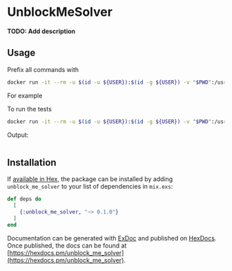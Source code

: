 # UnblockMeSolver

**TODO: Add description**

## Usage

Prefix all commands with

```bash
docker run -it --rm -u $(id -u ${USER}):$(id -g ${USER}) -v "$PWD":/usr/src/app -w /usr/src/app elixir
```

For example

To run the tests

```bash
docker run -it --rm -u $(id -u ${USER}):$(id -g ${USER}) -v "$PWD":/usr/src/app -w /usr/src/app elixir mix test
```

Output:
```
```



## Installation

If [available in Hex](https://hex.pm/docs/publish), the package can be installed
by adding `unblock_me_solver` to your list of dependencies in `mix.exs`:

```elixir
def deps do
  [
    {:unblock_me_solver, "~> 0.1.0"}
  ]
end
```

Documentation can be generated with [ExDoc](https://github.com/elixir-lang/ex_doc)
and published on [HexDocs](https://hexdocs.pm). Once published, the docs can
be found at [https://hexdocs.pm/unblock_me_solver](https://hexdocs.pm/unblock_me_solver).

